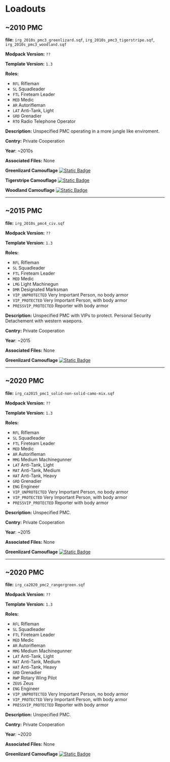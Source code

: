 # Loadouts


## ~2010 PMC
**file:** `irg_2010s_pmc3_greenlizard.sqf`, `irg_2010s_pmc3_tigerstripe.sqf`, `irg_2010s_pmc3_woodland.sqf`

**Modpack Version:** `??`

**Template Version:** `1.3`

**Roles:** 
- `RFL` Rifleman
- `SL` Squadleader
- `FTL` Fireteam Leader
- `MED` Medic
- `AR` Autorifleman
- `LAT` Anti-Tank, Light
- `GRD` Grenadier
- `RTO` Radio Telephone Operator

**Description:**
Unspecified PMC operating in a more jungle like enviroment. 

**Contry:** Private Cooperation

**Year**: ~2010s

**Associated Files:**
None

<!--Change FILENAME and COUNTRYNAME in link in `href` below!-->
**Greenlizard Camouflage**
<a href="https://github.com/clustermod/HCMF3-Loadouts/blob/master/loadouts/unaffiliated/loadouts/irg_2010s_pmc3_greenlizard.sqf">
  <img alt="Static Badge" src="https://img.shields.io/badge/File-Download_(CTRL_%2B_S)-orange?style=flat-square">
</a>

**Tigerstripe Camouflage**
<a href="https://github.com/clustermod/HCMF3-Loadouts/blob/master/loadouts/unaffiliated/loadouts/irg_2010s_pmc3_tigerstripe.sqf">
  <img alt="Static Badge" src="https://img.shields.io/badge/File-Download_(CTRL_%2B_S)-orange?style=flat-square">
</a>

**Woodland Camouflage**
<a href="https://github.com/clustermod/HCMF3-Loadouts/blob/master/loadouts/unaffiliated/loadouts/irg_2010s_pmc3_woodland.sqf">
  <img alt="Static Badge" src="https://img.shields.io/badge/File-Download_(CTRL_%2B_S)-orange?style=flat-square">
</a>

---

## ~2015 PMC
**file:** `irg_2010s_pmc4_civ.sqf`

**Modpack Version:** `??`

**Template Version:** `1.3`

**Roles:** 
- `RFL` Rifleman
- `SL` Squadleader
- `FTL` Fireteam Leader
- `MED` Medic
- `LMG` Light Machinegun
- `DMR` Designated Marksman
- `VIP_UNPROTECTED` Very Important Person, no body armor
- `VIP_PROTECTED` Very Important Person, with body armor
- `PRESSVIP_PROTECTED` Reporter with body armor

**Description:**
Unspecified PMC with VIPs to protect. Personal Security Detachement with western waepons.

**Contry:** Private Cooperation

**Year**: ~2015

**Associated Files:**
None

<!--Change FILENAME and COUNTRYNAME in link in `href` below!-->
**Greenlizard Camouflage**
<a href="https://github.com/clustermod/HCMF3-Loadouts/blob/master/loadouts/unaffiliated/loadouts/irg_2010s_pmc4_civ.sqf">
  <img alt="Static Badge" src="https://img.shields.io/badge/File-Download_(CTRL_%2B_S)-orange?style=flat-square">
</a>

---

## ~2020 PMC
**file:** `irg_ca2015_pmc1_solid-non-solid-camo-mix.sqf`

**Modpack Version:** `??`

**Template Version:** `1.3`

**Roles:** 
- `RFL` Rifleman
- `SL` Squadleader
- `FTL` Fireteam Leader
- `MED` Medic
- `AR` Autorifleman
- `MMG` Medium Machinegunner
- `LAT` Anti-Tank, Light
- `MAT` Anti-Tank, Medium
- `HAT` Anti-Tank, Heavy
- `GRD` Grenadier
- `ENG` Engineer
- `VIP_UNPROTECTED` Very Important Person, no body armor
- `VIP_PROTECTED` Very Important Person, with body armor
- `PRESSVIP_PROTECTED` Reporter with body armor

**Description:**
Unspecified PMC.

**Contry:** Private Cooperation

**Year**: ~2015

**Associated Files:**
None

<!--Change FILENAME and COUNTRYNAME in link in `href` below!-->
**Greenlizard Camouflage**
<a href="https://github.com/clustermod/HCMF3-Loadouts/blob/master/loadouts/unaffiliated/loadouts/irg_ca2015_pmc1_solid-non-solid-camo-mix.sqf">
  <img alt="Static Badge" src="https://img.shields.io/badge/File-Download_(CTRL_%2B_S)-orange?style=flat-square">
</a>

---

## ~2020 PMC
**file:** `irg_ca2020_pmc2_rangergreen.sqf`

**Modpack Version:** `??`

**Template Version:** `1.3`

**Roles:** 
- `RFL` Rifleman
- `SL` Squadleader
- `FTL` Fireteam Leader
- `MED` Medic
- `AR` Autorifleman
- `MMG` Medium Machinegunner
- `LAT` Anti-Tank, Light
- `MAT` Anti-Tank, Medium
- `HAT` Anti-Tank, Heavy
- `GRD` Grenadier
- `RWP` Rotary Wing Pilot
- `ZEUS` Zeus
- `ENG` Engineer
- `VIP_UNPROTECTED` Very Important Person, no body armor
- `VIP_PROTECTED` Very Important Person, with body armor
- `PRESSVIP_PROTECTED` Reporter with body armor


**Description:**
Unspecified PMC.

**Contry:** Private Cooperation

**Year**: ~2020

**Associated Files:**
None

<!--Change FILENAME and COUNTRYNAME in link in `href` below!-->
**Greenlizard Camouflage**
<a href="https://github.com/clustermod/HCMF3-Loadouts/blob/master/loadouts/unaffiliated/loadouts/irg_ca2020_pmc2_rangergreen.sqf">
  <img alt="Static Badge" src="https://img.shields.io/badge/File-Download_(CTRL_%2B_S)-orange?style=flat-square">
</a>

